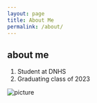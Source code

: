 ```yaml
---
layout: page
title: About Me
permalink: /about/
---
```

## about me
1. Student at DNHS
2. Graduating class of 2023


![]({{site.baseurl}}/images/plutomanga.jpg "picture")
